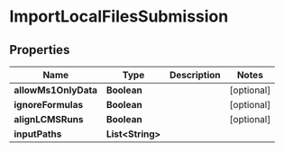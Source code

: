 

# ImportLocalFilesSubmission



## Properties

| Name | Type | Description | Notes |
|------------ | ------------- | ------------- | -------------|
|**allowMs1OnlyData** | **Boolean** |  |  [optional] |
|**ignoreFormulas** | **Boolean** |  |  [optional] |
|**alignLCMSRuns** | **Boolean** |  |  [optional] |
|**inputPaths** | **List&lt;String&gt;** |  |  |



